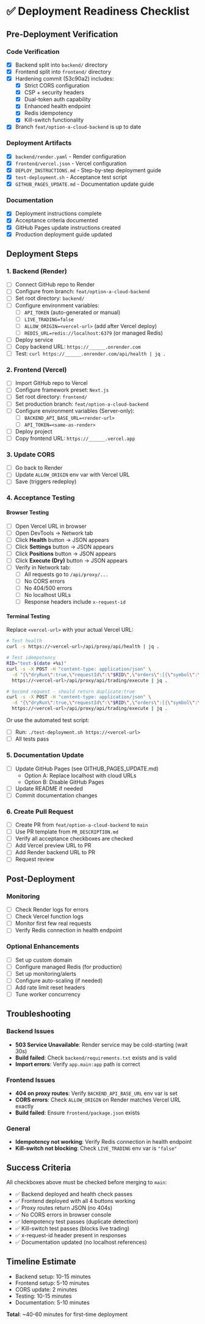 # ✅ Deployment Readiness Checklist

## Pre-Deployment Verification

### Code Verification
- [x] Backend split into `backend/` directory
- [x] Frontend split into `frontend/` directory
- [x] Hardening commit (53c90a2) includes:
  - [x] Strict CORS configuration
  - [x] CSP + security headers
  - [x] Dual-token auth capability
  - [x] Enhanced health endpoint
  - [x] Redis idempotency
  - [x] Kill-switch functionality
- [x] Branch `feat/option-a-cloud-backend` is up to date

### Deployment Artifacts
- [x] `backend/render.yaml` - Render configuration
- [x] `frontend/vercel.json` - Vercel configuration
- [x] `DEPLOY_INSTRUCTIONS.md` - Step-by-step deployment guide
- [x] `test-deployment.sh` - Acceptance test script
- [x] `GITHUB_PAGES_UPDATE.md` - Documentation update guide

### Documentation
- [x] Deployment instructions complete
- [x] Acceptance criteria documented
- [x] GitHub Pages update instructions created
- [x] Production deployment guide updated

## Deployment Steps

### 1. Backend (Render)
- [ ] Connect GitHub repo to Render
- [ ] Configure from branch: `feat/option-a-cloud-backend`
- [ ] Set root directory: `backend/`
- [ ] Configure environment variables:
  - [ ] `API_TOKEN` (auto-generated or manual)
  - [ ] `LIVE_TRADING=false`
  - [ ] `ALLOW_ORIGIN=<vercel-url>` (add after Vercel deploy)
  - [ ] `REDIS_URL=redis://localhost:6379` (or managed Redis)
- [ ] Deploy service
- [ ] Copy backend URL: `https://______.onrender.com`
- [ ] Test: `curl https://______.onrender.com/api/health | jq .`

### 2. Frontend (Vercel)
- [ ] Import GitHub repo to Vercel
- [ ] Configure framework preset: `Next.js`
- [ ] Set root directory: `frontend/`
- [ ] Set production branch: `feat/option-a-cloud-backend`
- [ ] Configure environment variables (Server-only):
  - [ ] `BACKEND_API_BASE_URL=<render-url>`
  - [ ] `API_TOKEN=<same-as-render>`
- [ ] Deploy project
- [ ] Copy frontend URL: `https://______.vercel.app`

### 3. Update CORS
- [ ] Go back to Render
- [ ] Update `ALLOW_ORIGIN` env var with Vercel URL
- [ ] Save (triggers redeploy)

### 4. Acceptance Testing

#### Browser Testing
- [ ] Open Vercel URL in browser
- [ ] Open DevTools → Network tab
- [ ] Click **Health** button → JSON appears
- [ ] Click **Settings** button → JSON appears
- [ ] Click **Positions** button → JSON appears
- [ ] Click **Execute (Dry)** button → JSON appears
- [ ] Verify in Network tab:
  - [ ] All requests go to `/api/proxy/...`
  - [ ] No CORS errors
  - [ ] No 404/500 errors
  - [ ] No localhost URLs
  - [ ] Response headers include `x-request-id`

#### Terminal Testing
Replace `<vercel-url>` with your actual Vercel URL:

```bash
# Test health
curl -s https://<vercel-url>/api/proxy/api/health | jq .

# Test idempotency
RID="test-$(date +%s)"
curl -s -X POST -H "content-type: application/json" \
  -d "{\"dryRun\":true,\"requestId\":\"$RID\",\"orders\":[{\"symbol\":\"AAPL\",\"side\":\"buy\",\"qty\":1}]}" \
  https://<vercel-url>/api/proxy/api/trading/execute | jq .

# Second request - should return duplicate:true
curl -s -X POST -H "content-type: application/json" \
  -d "{\"dryRun\":true,\"requestId\":\"$RID\",\"orders\":[{\"symbol\":\"AAPL\",\"side\":\"buy\",\"qty\":1}]}" \
  https://<vercel-url>/api/proxy/api/trading/execute | jq .
```

Or use the automated test script:
- [ ] Run: `./test-deployment.sh https://<vercel-url>`
- [ ] All tests pass

### 5. Documentation Update
- [ ] Update GitHub Pages (see GITHUB_PAGES_UPDATE.md)
  - Option A: Replace localhost with cloud URLs
  - Option B: Disable GitHub Pages
- [ ] Update README if needed
- [ ] Commit documentation changes

### 6. Create Pull Request
- [ ] Create PR from `feat/option-a-cloud-backend` to `main`
- [ ] Use PR template from `PR_DESCRIPTION.md`
- [ ] Verify all acceptance checkboxes are checked
- [ ] Add Vercel preview URL to PR
- [ ] Add Render backend URL to PR
- [ ] Request review

## Post-Deployment

### Monitoring
- [ ] Check Render logs for errors
- [ ] Check Vercel function logs
- [ ] Monitor first few real requests
- [ ] Verify Redis connection in health endpoint

### Optional Enhancements
- [ ] Set up custom domain
- [ ] Configure managed Redis (for production)
- [ ] Set up monitoring/alerts
- [ ] Configure auto-scaling (if needed)
- [ ] Add rate limit reset headers
- [ ] Tune worker concurrency

## Troubleshooting

### Backend Issues
- **503 Service Unavailable**: Render service may be cold-starting (wait 30s)
- **Build failed**: Check `backend/requirements.txt` exists and is valid
- **Import errors**: Verify `app.main:app` path is correct

### Frontend Issues
- **404 on proxy routes**: Verify `BACKEND_API_BASE_URL` env var is set
- **CORS errors**: Check `ALLOW_ORIGIN` on Render matches Vercel URL exactly
- **Build failed**: Ensure `frontend/package.json` exists

### General
- **Idempotency not working**: Verify Redis connection in health endpoint
- **Kill-switch not blocking**: Check `LIVE_TRADING` env var is `"false"`

## Success Criteria

All checkboxes above must be checked before merging to `main`:
- ✅ Backend deployed and health check passes
- ✅ Frontend deployed with all 4 buttons working
- ✅ Proxy routes return JSON (no 404s)
- ✅ No CORS errors in browser console
- ✅ Idempotency test passes (duplicate detection)
- ✅ Kill-switch test passes (blocks live trading)
- ✅ x-request-id header present in responses
- ✅ Documentation updated (no localhost references)

## Timeline Estimate
- Backend setup: 10-15 minutes
- Frontend setup: 5-10 minutes
- CORS update: 2 minutes
- Testing: 10-15 minutes
- Documentation: 5-10 minutes

**Total**: ~40-60 minutes for first-time deployment